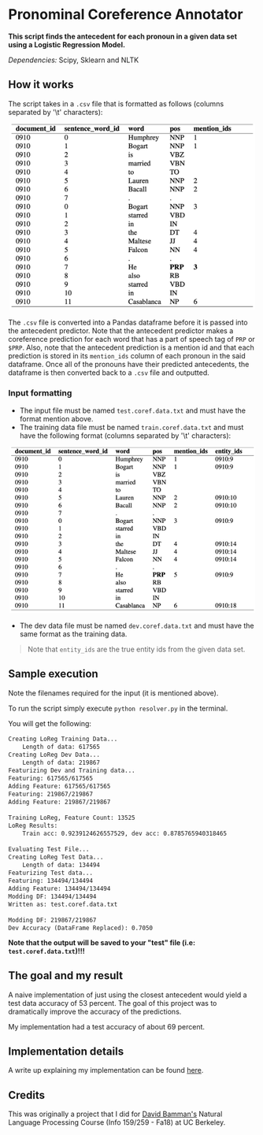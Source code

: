 # Pronominal Coreference Annotator

**This script finds the antecedent for each pronoun in a given data set using a Logistic Regression Model.**

*Dependencies:* Scipy, Sklearn and NLTK

## How it works

The script takes in a `.csv` file that is formatted as follows (columns separated by '\t' characters):

<p align="center">
  <img src="img/dataFmtIn.png" width="500">
</p>

The `.csv` file is converted into a Pandas dataframe before it is passed into the antecedent predictor. Note that the antecedent predictor makes a coreference prediction for each word that has a part of speech tag of `PRP` or `$PRP`. Also, note that the antecedent prediction is a mention id and that each prediction is stored in its `mention_ids` column of each pronoun in the said dataframe. Once all of the pronouns have their predicted antecedents, the dataframe is then converted back to a `.csv` file and outputted. 

### Input formatting
* The input file must be named `test.coref.data.txt` and must have the format mention above.
* The training data file must be named `train.coref.data.txt` and must have the following format (columns separated by '\t' characters):

<p align="center">
  <img src="img/dataFmtTrain.png" width="500">
</p>

* The dev data file must be named `dev.coref.data.txt` and must have the same format as the training data.

> Note that `entity_ids` are the true entity ids from the given data set.

## Sample execution
Note the filenames required for the input (it is mentioned above).

To run the script simply execute `python resolver.py` in the terminal.

You will get the following:
```
Creating LoReg Training Data...
    Length of data: 617565
Creating LoReg Dev Data...
    Length of data: 219867
Featurizing Dev and Training data...
Featuring: 617565/617565 
Adding Feature: 617565/617565 
Featuring: 219867/219867 
Adding Feature: 219867/219867 

Training LoReg, Feature Count: 13525
LoReg Results:
    Train acc: 0.9239124626557529, dev acc: 0.8785765940318465

Evaluating Test File...
Creating LoReg Test Data...
    Length of data: 134494
Featurizing Test data...
Featuring: 134494/134494 
Adding Feature: 134494/134494 
Modding DF: 134494/134494 
Written as: test.coref.data.txt

Modding DF: 219867/219867 
Dev Accuracy (DataFrame Replaced): 0.7050
```

**Note that the output will be saved to your "test" file (i.e: `test.coref.data.txt`)!!!**

## The goal and my result

A naive implementation of just using the closest antecedent would yield a test data accuracy of 53 percent. The goal of this project was to dramatically improve the accuracy of the predictions. 

My implementation had a test accuracy of about 69 percent.

## Implementation details

A write up explaining my implementation can be found [here](/write-up.pdf).
 
## Credits
This was originally a project that I did for [David Bamman's](http://people.ischool.berkeley.edu/~dbamman/) Natural Language Processing Course (Info 159/259 - Fa18) at UC Berkeley.

